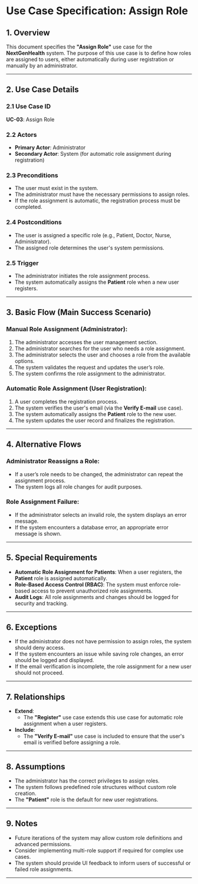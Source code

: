 # Use Case Specification: Assign Role

## 1. Overview

This document specifies the **"Assign Role"** use case for the **NextGenHealth** system. The purpose of this use case is to define how roles are assigned to users, either automatically during user registration or manually by an administrator.

---

## 2. Use Case Details

### 2.1 Use Case ID
**UC-03**: Assign Role

### 2.2 Actors
- **Primary Actor**: Administrator
- **Secondary Actor**: System (for automatic role assignment during registration)

### 2.3 Preconditions
- The user must exist in the system.
- The administrator must have the necessary permissions to assign roles.
- If the role assignment is automatic, the registration process must be completed.

### 2.4 Postconditions
- The user is assigned a specific role (e.g., Patient, Doctor, Nurse, Administrator).
- The assigned role determines the user's system permissions.

### 2.5 Trigger
- The administrator initiates the role assignment process.
- The system automatically assigns the **Patient** role when a new user registers.

---

## 3. Basic Flow (Main Success Scenario)

### **Manual Role Assignment (Administrator):**
1. The administrator accesses the user management section.
2. The administrator searches for the user who needs a role assignment.
3. The administrator selects the user and chooses a role from the available options.
4. The system validates the request and updates the user’s role.
5. The system confirms the role assignment to the administrator.

### **Automatic Role Assignment (User Registration):**
1. A user completes the registration process.
2. The system verifies the user's email (via the **Verify E-mail** use case).
3. The system automatically assigns the **Patient** role to the new user.
4. The system updates the user record and finalizes the registration.

---

## 4. Alternative Flows

### **Administrator Reassigns a Role:**
- If a user’s role needs to be changed, the administrator can repeat the assignment process.
- The system logs all role changes for audit purposes.

### **Role Assignment Failure:**
- If the administrator selects an invalid role, the system displays an error message.
- If the system encounters a database error, an appropriate error message is shown.

---

## 5. Special Requirements

- **Automatic Role Assignment for Patients**: When a user registers, the **Patient** role is assigned automatically.
- **Role-Based Access Control (RBAC)**: The system must enforce role-based access to prevent unauthorized role assignments.
- **Audit Logs**: All role assignments and changes should be logged for security and tracking.

---

## 6. Exceptions

- If the administrator does not have permission to assign roles, the system should deny access.
- If the system encounters an issue while saving role changes, an error should be logged and displayed.
- If the email verification is incomplete, the role assignment for a new user should not proceed.

---

## 7. Relationships

- **Extend**:
  - The **"Register"** use case extends this use case for automatic role assignment when a user registers.
- **Include**:
  - The **"Verify E-mail"** use case is included to ensure that the user's email is verified before assigning a role.

---

## 8. Assumptions

- The administrator has the correct privileges to assign roles.
- The system follows predefined role structures without custom role creation.
- The **"Patient"** role is the default for new user registrations.

---

## 9. Notes

- Future iterations of the system may allow custom role definitions and advanced permissions.
- Consider implementing multi-role support if required for complex use cases.
- The system should provide UI feedback to inform users of successful or failed role assignments.

---

